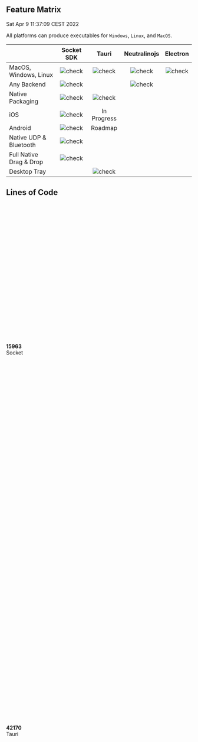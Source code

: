 ## Feature Matrix
<time>Sat Apr  9 11:37:09 CEST 2022</time>

All platforms can produce executables for `Windows`, `Linux`, and `MacOS`.

|                         | Socket SDK                            | Tauri                                 | Neutralinojs                           | Electron |
| :---                    | :---:                                 | :---:                                 | :---:                                 | :---:    |
| MacOS, Windows, Linux   | ![check](/images/icons/checkmark.svg) | ![check](/images/icons/checkmark.svg) | ![check](/images/icons/checkmark.svg) | ![check](/images/icons/checkmark.svg) |
| Any Backend             | ![check](/images/icons/checkmark.svg) |                                       | ![check](/images/icons/checkmark.svg) |          |
| Native Packaging        | ![check](/images/icons/checkmark.svg) | ![check](/images/icons/checkmark.svg) |                                       | |
| iOS                     | ![check](/images/icons/checkmark.svg) | In Progress                           |                                       | |
| Android                 | ![check](/images/icons/checkmark.svg) | Roadmap                               |                                       | |
| Native UDP & Bluetooth  | ![check](/images/icons/checkmark.svg) |                                       |                                       | |
| Full Native Drag & Drop | ![check](/images/icons/checkmark.svg) |                                       |                                       | |
| Desktop Tray            |                                       | ![check](/images/icons/checkmark.svg) |                                       | |

## Lines of Code

<div class="complexity">
  <div><div style="height: 9.696936562608204%;"></div><b>15963</b><br/>Socket</div>
  <div><div style="height: 25.61672710926442%;"></div><b>42170</b><br/>Tauri</div>
  <div><div style="height: 100%;"></div><b>164619</b><br/>Neutralinojs</div>
  <div><div style="height: 86.64552694403442%;"></div><b>142635</b><br/>Electron</div>
</div>

### Socket SDK
<time>Tue Aug 23 22:20:18 CEST 2022</time>

```
cloc ./src/*.cc ./src/*.hh ./src/*.kt ./src/*.mm
```

|Language       |files|blank  |comment|    code|
|:---           | ---:|   ---:|   ---:|    ---:|
|C/C++ Header   |    9|   2104|    541|    9213|
|C++            |    5|    915|    264|    3936|
|Objective-C++  |    2|    364|     49|    1507|
|Kotlin         |    1|    328|    182|    1307|
|*SUM*          | *17*| *3711*| *1036*| *15963*|

### Neutralinojs
<time>Sat Mar 26 13:54:19 CET 2022</time>

```
cloc *.cpp *.h spec server api auth bin lib
```

|Language         |files        |blank          |comment        |          code|
|:---             |         ---:|           ---:|           ---:|          ---:|
|C/C++ Header     |          699|          29484|          53091|        130710|
|C++              |          110|           4347|           2097|         26756|
|JSON             |            6|              0|              0|          2125|
|JavaScript       |           17|            192|             23|          1901|
|Perl             |            6|            233|            174|          1869|
|make             |            3|             12|              1|           701|
|Objective-C++    |            1|             64|             15|           267|
|m4               |            1|             31|              0|           213|
|HTML             |            2|              0|              0|            32|
|Bourne Shell     |            1|             10|             14|            31|
|CSS              |            1|              2|              0|            12|
|CMake            |            1|              0|              0|             2|
|*SUM*            |        *848*|        *34375*|        *55415*|      *164619*|

### Tauri
<time>Sat Apr  9 15:35:27 CEST 2022</time>

```
cloc core tooling
```

|Language          |files        |blank          |comment        |         code|
|:---              |         ---:|           ---:|           ---:|         ---:|
|Rust              |          163|           4142|           6656|        29883|
|JSON              |           33|              1|              0|         3350|
|Markdown          |           41|            898|             11|         3127|
|TypeScript        |           27|            320|           1864|         2400|
|JavaScript        |           25|            169|            157|         1232|
|TOML              |           21|             85|              1|          819|
|Bourne Again Shell|            3|             62|             52|          398|
|WiX source        |            1|             30|              7|          239|
|HTML              |            8|             17|              0|          228|
|YAML              |            6|             21|              2|          213|
|XML               |            3|              0|              5|          149|
|CSS               |            2|             11|              0|           64|
|PowerShell        |            2|              6|             11|           34|
|Bourne Shell      |            2|              3|              4|           17|
|Svelte            |            1|              4|              0|           14|
|Standard ML       |            3|              0|              0|            3|
|*SUM*             |        *341*|         *5769*|         *8770*|      *42170*|

### Electron
<time>Sat Mar 26 13:54:19 CET 2022</time>

```
cloc *.json lib spec spec-main shell patches typings
```

|Language         |files        |blank          |comment        |          code|
|:---             |         ---:|           ---:|           ---:|          ---:|
|C++              |          343|          11586|           5160|         56956|
|TypeScript       |          161|           4839|           1673|         33288|
|C/C++ Header     |          359|           5686|           3432|         18232|
|diff             |          184|           1758|           7074|         11688|
|Objective-C++    |           55|           1951|           1040|          8880|
|JavaScript       |          184|           1109|            287|          6958|
|HTML             |          174|            328|              9|          4346|
|JSON             |           69|             23|              0|          1386|
|XML              |            7|              0|              8|           342|
|Markdown         |            3|             34|              0|           116|
|YAML             |            2|              1|             11|           116|
|Bourne Shell     |            1|             16|              5|           106|
|IDL              |            2|             11|              0|            75|
|Windows Rc File  |            1|             20|             28|            59|
|Mojo             |            1|             17|             10|            56|
|Python           |            2|              0|              0|            23|
|CSS              |            3|              0|              0|             7|
|CoffeeScript     |            1|              0|              0|             1|
|*SUM*            |       *1552*|        *27379*|        *18737*|      *142635*|

